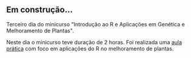 ## Em construção...

Terceiro dia do minicurso "Introdução ao R e Aplicações em Genética e Melhoramento de Plantas".

Neste dia o minicurso teve duração de 2 horas. Foi realizada uma [aula prática](praticas_2017/pratica3_2017.html) com foco em aplicações do R no melhoramento de plantas. 
